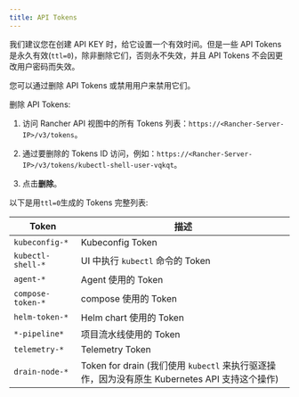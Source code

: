 ```yaml
---
title: API Tokens
---
```


我们建议您在创建 API KEY 时，给它设置一个有效时间。但是一些 API Tokens 是永久有效(`ttl=0`)，除非删除它们，否则永不失效，并且 API Tokens 不会因更改用户密码而失效。

您可以通过删除 API Tokens 或禁用用户来禁用它们。

删除 API Tokens:

1. 访问 Rancher API 视图中的所有 Tokens 列表：`https://<Rancher-Server-IP>/v3/tokens`。

1. 通过要删除的 Tokens ID 访问，例如：`https://<Rancher-Server-IP>/v3/tokens/kubectl-shell-user-vqkqt`。

1. 点击**删除**。

以下是用`ttl=0`生成的 Tokens 完整列表:

| Token             | 描述                                                                                          |
| ----------------- | --------------------------------------------------------------------------------------------- |
| `kubeconfig-*`    | Kubeconfig Token                                                                              |
| `kubectl-shell-*` | UI 中执行 `kubectl` 命令的 Token                                                              |
| `agent-*`         | Agent 使用的 Token                                                                            |
| `compose-token-*` | compose 使用的 Token                                                                          |
| `helm-token-*`    | Helm chart 使用的 Token                                                                       |
| `*-pipeline*`     | 项目流水线使用的 Token                                                                        |
| `telemetry-*`     | Telemetry Token                                                                               |
| `drain-node-*`    | Token for drain (我们使用 `kubectl` 来执行驱逐操作，因为没有原生 Kubernetes API 支持这个操作) |
